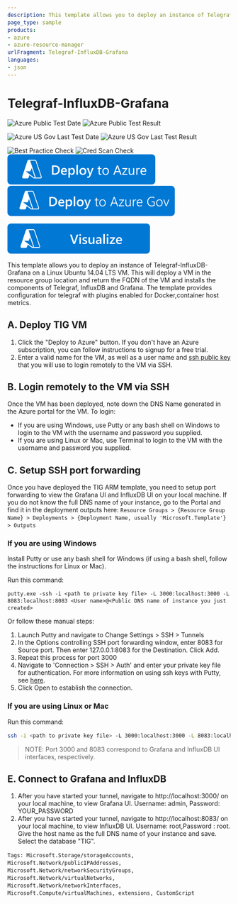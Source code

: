 ```yaml
---
description: This template allows you to deploy an instance of Telegraf-InfluxDB-Grafana on a Linux Ubuntu 14.04 LTS VM. This will deploy a VM in the resource group location and return the FQDN of the VM and installs the components of Telegraf, InfluxDB and Grafana. The template provides configuration for telegraf with plugins enabled for Docker,container host metrics.
page_type: sample
products:
- azure
- azure-resource-manager
urlFragment: Telegraf-InfluxDB-Grafana
languages:
- json
---
```

# Telegraf-InfluxDB-Grafana

![Azure Public Test Date](https://azurequickstartsservice.blob.core.windows.net/badges/application-workloads/grafana/Telegraf-InfluxDB-Grafana/PublicLastTestDate.svg)
![Azure Public Test Result](https://azurequickstartsservice.blob.core.windows.net/badges/application-workloads/grafana/Telegraf-InfluxDB-Grafana/PublicDeployment.svg)

![Azure US Gov Last Test Date](https://azurequickstartsservice.blob.core.windows.net/badges/application-workloads/grafana/Telegraf-InfluxDB-Grafana/FairfaxLastTestDate.svg)
![Azure US Gov Last Test Result](https://azurequickstartsservice.blob.core.windows.net/badges/application-workloads/grafana/Telegraf-InfluxDB-Grafana/FairfaxDeployment.svg)

![Best Practice Check](https://azurequickstartsservice.blob.core.windows.net/badges/application-workloads/grafana/Telegraf-InfluxDB-Grafana/BestPracticeResult.svg)
![Cred Scan Check](https://azurequickstartsservice.blob.core.windows.net/badges/application-workloads/grafana/Telegraf-InfluxDB-Grafana/CredScanResult.svg)
[![Deploy To Azure](https://raw.githubusercontent.com/Azure/azure-quickstart-templates/master/1-CONTRIBUTION-GUIDE/images/deploytoazure.svg?sanitize=true)](https://portal.azure.com/#create/Microsoft.Template/uri/https%3A%2F%2Fraw.githubusercontent.com%2FAzure%2Fazure-quickstart-templates%2Fmaster%2Fapplication-workloads%2Fgrafana%2FTelegraf-InfluxDB-Grafana%2Fazuredeploy.json)
[![Deploy To Azure US Gov](https://raw.githubusercontent.com/Azure/azure-quickstart-templates/master/1-CONTRIBUTION-GUIDE/images/deploytoazuregov.svg?sanitize=true)](https://portal.azure.us/#create/Microsoft.Template/uri/https%3A%2F%2Fraw.githubusercontent.com%2FAzure%2Fazure-quickstart-templates%2Fmaster%2Fapplication-workloads%2Fgrafana%2FTelegraf-InfluxDB-Grafana%2Fazuredeploy.json)

[![Visualize](https://raw.githubusercontent.com/Azure/azure-quickstart-templates/master/1-CONTRIBUTION-GUIDE/images/visualizebutton.svg?sanitize=true)](http://armviz.io/#/?load=https%3A%2F%2Fraw.githubusercontent.com%2FAzure%2Fazure-quickstart-templates%2Fmaster%2Fapplication-workloads%2Fgrafana%2FTelegraf-InfluxDB-Grafana%2Fazuredeploy.json)

This template allows you to deploy an instance of Telegraf-InfluxDB-Grafana on a Linux Ubuntu 14.04 LTS VM. This will deploy a VM in the resource group location and return the FQDN of the VM and installs the components of Telegraf, InfluxDB and Grafana. The template provides configuration for telegraf with plugins enabled for Docker,container host metrics.

## A. Deploy TIG VM

1. Click the "Deploy to Azure" button. If you don't have an Azure subscription, you can follow instructions to signup for a free trial.
1. Enter a valid name for the VM, as well as a user name and [ssh public key](https://learn.microsoft.com/en-us/azure/virtual-machines/linux/mac-create-ssh-keys) that you will use to login remotely to the VM via SSH.

## B. Login remotely to the VM via SSH

Once the VM has been deployed, note down the DNS Name generated in the Azure portal for the VM. To login:
- If you are using Windows, use Putty or any bash shell on Windows to login to the VM with the username and password you supplied.
- If you are using Linux or Mac, use Terminal to login to the VM with the username and password you supplied.

## C. Setup SSH port forwarding

Once you have deployed the TIG ARM template, you need to setup port forwarding to view the Grafana UI and InfluxDB UI on your local machine. If you do not know the full DNS name of your instance, go to the Portal and find it in the deployment outputs here: `Resource Groups > {Resource Group Name} > Deployments > {Deployment Name, usually 'Microsoft.Template'} > Outputs`

### If you are using Windows

Install Putty or use any bash shell for Windows (if using a bash shell, follow the instructions for Linux or Mac).

Run this command:

```
putty.exe -ssh -i <path to private key file> -L 3000:localhost:3000 -L 8083:localhost:8083 <User name>@<Public DNS name of instance you just created>
```

Or follow these manual steps:

1. Launch Putty and navigate to Change Settings > SSH > Tunnels
1. In the Options controlling SSH port forwarding window, enter 8083 for Source port. Then enter 127.0.0.1:8083 for the Destination. Click Add.
1. Repeat this process for port 3000
1. Navigate to 'Connection > SSH > Auth' and enter your private key file for authentication. For more information on using ssh keys with Putty, see [here](https://docs.microsoft.com/azure/virtual-machines/virtual-machines-linux-ssh-from-windows#create-a-private-key-for-putty).
1. Click Open to establish the connection.

### If you are using Linux or Mac

Run this command:

```bash
ssh -i <path to private key file> -L 3000:localhost:3000 -L 8083:localhost:8083 <User name>@<Public DNS name of instance you just created>
```

> NOTE: Port 3000 and 8083 correspond to Grafana and InfluxDB UI interfaces, respectively.

## E. Connect to Grafana and InfluxDB

1. After you have started your tunnel, navigate to http://localhost:3000/ on your local machine, to view Grafana UI. Username: admin, Password: YOUR_PASSWORD
2. After you have started your tunnel, navigate to http://localhost:8083/ on your local machine, to view InfluxDB UI. Username: root,Password : root. Give the host name as the full DNS name of your instance and save. Select the database "TIG".

`Tags: Microsoft.Storage/storageAccounts, Microsoft.Network/publicIPAddresses, Microsoft.Network/networkSecurityGroups, Microsoft.Network/virtualNetworks, Microsoft.Network/networkInterfaces, Microsoft.Compute/virtualMachines, extensions, CustomScript`
